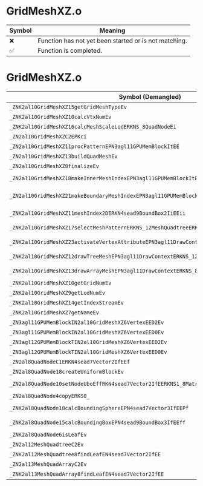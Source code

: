 # GridMeshXZ.o
| Symbol | Meaning 
| ------------- | ------------- 
| :x: | Function has not yet been started or is not matching. 
| :white_check_mark: | Function is completed. 


# GridMeshXZ.o
| Symbol (Demangled) | Symbol (Mangled) | Decompiled? |
| ------------- |  ------------- | ------------- |
| `_ZNK2al10GridMeshXZ15getGridMeshTypeEv` | `al::GridMeshXZ::getGridMeshType(void)const` | :white_check_mark: |
| `_ZNK2al10GridMeshXZ10calcVtxNumEv` | `al::GridMeshXZ::calcVtxNum(void)const` | :white_check_mark: |
| `_ZNK2al10GridMeshXZ16calcMeshScaleLodERKNS_8QuadNodeEi` | `al::GridMeshXZ::calcMeshScaleLod(al::QuadNode const&,int)const` | :white_check_mark: |
| `_ZN2al10GridMeshXZC2EPKci` | `al::GridMeshXZ::GridMeshXZ(char const*,int)` | :white_check_mark: |
| `_ZN2al10GridMeshXZ11procPatternEPN3agl11GPUMemBlockItEE` | `al::GridMeshXZ::procPattern(agl::GPUMemBlock<unsigned short> *)` | :white_check_mark: |
| `_ZN2al10GridMeshXZ13buildQuadMeshEv` | `al::GridMeshXZ::buildQuadMesh(void)` | :white_check_mark: |
| `_ZN2al10GridMeshXZ8finalizeEv` | `al::GridMeshXZ::finalize(void)` | :white_check_mark: |
| `_ZN2al10GridMeshXZ18makeInnerMeshIndexEPN3agl11GPUMemBlockItEEiRKN4sead9BoundBox2IiEE` | `al::GridMeshXZ::makeInnerMeshIndex(agl::GPUMemBlock<unsigned short> *,int,sead::BoundBox2<int> const&)` | :white_check_mark: |
| `_ZN2al10GridMeshXZ21makeBoundaryMeshIndexEPN3agl11GPUMemBlockItEEiRKN4sead9BoundBox2IiEES9_` | `al::GridMeshXZ::makeBoundaryMeshIndex(agl::GPUMemBlock<unsigned short> *,int,sead::BoundBox2<int> const&,sead::BoundBox2<int> const&)` | :white_check_mark: |
| `_ZNK2al10GridMeshXZ11meshIndex2DERKN4sead9BoundBox2IiEEii` | `al::GridMeshXZ::meshIndex2D(sead::BoundBox2<int> const&,int,int)const` | :white_check_mark: |
| `_ZNK2al10GridMeshXZ17selectMeshPatternERKNS_12MeshQuadtreeERKNS_8QuadNodeEf` | `al::GridMeshXZ::selectMeshPattern(al::MeshQuadtree const&,al::QuadNode const&,float)const` | :white_check_mark: |
| `_ZNK2al10GridMeshXZ23activateVertexAttributeEPN3agl11DrawContextEi` | `al::GridMeshXZ::activateVertexAttribute(agl::DrawContext *,int)const` | :white_check_mark: |
| `_ZNK2al10GridMeshXZ12drawTreeMeshEPN3agl11DrawContextERKNS_12MeshQuadtreeERKNS_8QuadNodeEfi` | `al::GridMeshXZ::drawTreeMesh(agl::DrawContext *,al::MeshQuadtree const&,al::QuadNode const&,float,int)const` | :white_check_mark: |
| `_ZNK2al10GridMeshXZ13drawArrayMeshEPN3agl11DrawContextERKNS_8QuadNodeEiiiii` | `al::GridMeshXZ::drawArrayMesh(agl::DrawContext *,al::QuadNode const&,int,int,int,int,int)const` | :white_check_mark: |
| `_ZNK2al10GridMeshXZ10getGridNumEv` | `al::GridMeshXZ::getGridNum(void)const` | :white_check_mark: |
| `_ZNK2al10GridMeshXZ9getLodNumEv` | `al::GridMeshXZ::getLodNum(void)const` | :white_check_mark: |
| `_ZNK2al10GridMeshXZ14getIndexStreamEv` | `al::GridMeshXZ::getIndexStream(void)const` | :white_check_mark: |
| `_ZNK2al10GridMeshXZ7getNameEv` | `al::GridMeshXZ::getName(void)const` | :white_check_mark: |
| `_ZN3agl11GPUMemBlockIN2al10GridMeshXZ6VertexEED2Ev` | `agl::GPUMemBlock<al::GridMeshXZ::Vertex>::~GPUMemBlock()` | :white_check_mark: |
| `_ZN3agl11GPUMemBlockIN2al10GridMeshXZ6VertexEED0Ev` | `agl::GPUMemBlock<al::GridMeshXZ::Vertex>::~GPUMemBlock()` | :white_check_mark: |
| `_ZN3agl12GPUMemBlockTIN2al10GridMeshXZ6VertexEED2Ev` | `agl::GPUMemBlockT<al::GridMeshXZ::Vertex>::~GPUMemBlockT()` | :white_check_mark: |
| `_ZN3agl12GPUMemBlockTIN2al10GridMeshXZ6VertexEED0Ev` | `agl::GPUMemBlockT<al::GridMeshXZ::Vertex>::~GPUMemBlockT()` | :white_check_mark: |
| `_ZN2al8QuadNodeC1ERKN4sead7Vector2IfEEf` | `al::QuadNode::QuadNode(sead::Vector2<float> const&,float)` | :white_check_mark: |
| `_ZN2al8QuadNode18createUniformBlockEv` | `al::QuadNode::createUniformBlock(void)` | :white_check_mark: |
| `_ZN2al8QuadNode10setNodeUboEffRKN4sead7Vector2IfEERKNS1_8Matrix34IfEE` | `al::QuadNode::setNodeUbo(float,float,sead::Vector2<float> const&,sead::Matrix34<float> const&)` | :white_check_mark: |
| `_ZN2al8QuadNode4copyERKS0_` | `al::QuadNode::copy(al::QuadNode const&)` | :white_check_mark: |
| `_ZNK2al8QuadNode18calcBoundingSphereEPN4sead7Vector3IfEEPf` | `al::QuadNode::calcBoundingSphere(sead::Vector3<float> *,float *)const` | :white_check_mark: |
| `_ZNK2al8QuadNode15calcBoundingBoxEPN4sead9BoundBox3IfEEff` | `al::QuadNode::calcBoundingBox(sead::BoundBox3<float> *,float,float)const` | :white_check_mark: |
| `_ZNK2al8QuadNode6isLeafEv` | `al::QuadNode::isLeaf(void)const` | :white_check_mark: |
| `_ZN2al12MeshQuadtreeC2Ev` | `al::MeshQuadtree::MeshQuadtree(void)` | :white_check_mark: |
| `_ZNK2al12MeshQuadtree8findLeafEN4sead7Vector2IfEE` | `al::MeshQuadtree::findLeaf(sead::Vector2<float>)const` | :white_check_mark: |
| `_ZN2al13MeshQuadArrayC2Ev` | `al::MeshQuadArray::MeshQuadArray(void)` | :white_check_mark: |
| `_ZNK2al13MeshQuadArray8findLeafEN4sead7Vector2IfEE` | `al::MeshQuadArray::findLeaf(sead::Vector2<float>)const` | :white_check_mark: |
